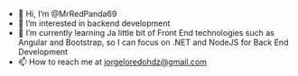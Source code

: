 - 👋 Hi, I’m @MrRedPanda69
- 👀 I’m interested in backend development
- 🌱 I’m currently learning Ja little bit of Front End technologies such as Angular and Bootstrap, so I can focus on .NET and NodeJS for Back End Development
- 📫 How to reach me at jorgeloredohdz@gmail.com

<!---
MrRedPanda69/MrRedPanda69 is a ✨ special ✨ repository because its `README.md` (this file) appears on your GitHub profile.
You can click the Preview link to take a look at your changes.
--->
